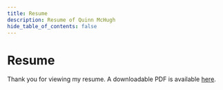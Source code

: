```yaml
---
title: Resume
description: Resume of Quinn McHugh
hide_table_of_contents: false
---
```


# Resume
Thank you for viewing my resume. A downloadable PDF is available [here](https://drive.google.com/file/d/1eO0E7kowA1VTAftY4Nyzo7grk9NAJFSx/view?usp=sharing).
